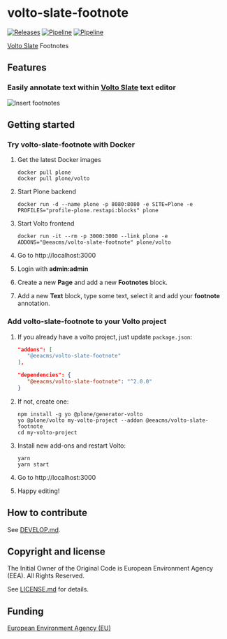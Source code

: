 # volto-slate-footnote
[![Releases](https://img.shields.io/github/v/release/eea/volto-slate-footnote)](https://github.com/eea/volto-slate-footnote/releases)
[![Pipeline](https://ci.eionet.europa.eu/buildStatus/icon?job=volto-addons%2Fvolto-slate-footnote%2Fmaster&subject=master)](https://ci.eionet.europa.eu/view/Github/job/volto-addons/job/volto-slate-footnote/job/master/display/redirect)
[![Pipeline](https://ci.eionet.europa.eu/buildStatus/icon?job=volto-addons%2Fvolto-slate-footnote%2Fdevelop&subject=develop)](https://ci.eionet.europa.eu/view/Github/job/volto-addons/job/volto-slate-footnote/job/develop/display/redirect)

[Volto Slate](https://github.com/eea/volto-slate/tree/develop) Footnotes

## Features

### Easily annotate text within [Volto Slate](https://github.com/eea/volto-slate/tree/develop) text editor

![Insert footnotes](https://github.com/eea/volto-slate-footnote/raw/docs/docs/volto-slate-footnote.gif)

## Getting started

### Try volto-slate-footnote with Docker

1. Get the latest Docker images

   ```
   docker pull plone
   docker pull plone/volto
   ```

1. Start Plone backend
   ```
   docker run -d --name plone -p 8080:8080 -e SITE=Plone -e PROFILES="profile-plone.restapi:blocks" plone
   ```

1. Start Volto frontend

   ```
   docker run -it --rm -p 3000:3000 --link plone -e ADDONS="@eeacms/volto-slate-footnote" plone/volto
   ```

1. Go to http://localhost:3000

1. Login with **admin:admin**

1. Create a new **Page** and add a new **Footnotes** block.

1. Add a new **Text** block, type some text, select it and add your **footnote** annotation.

### Add volto-slate-footnote to your Volto project

1. If you already have a volto project, just update `package.json`:

   ```JSON
   "addons": [
      "@eeacms/volto-slate-footnote"
   ],

   "dependencies": {
      "@eeacms/volto-slate-footnote": "^2.0.0"
   }
   ```

1. If not, create one:

   ```
   npm install -g yo @plone/generator-volto
   yo @plone/volto my-volto-project --addon @eeacms/volto-slate-footnote
   cd my-volto-project
   ```


1. Install new add-ons and restart Volto:

   ```
   yarn
   yarn start
   ```

1. Go to http://localhost:3000

1. Happy editing!

## How to contribute

See [DEVELOP.md](DEVELOP.md).

## Copyright and license

The Initial Owner of the Original Code is European Environment Agency (EEA).
All Rights Reserved.

See [LICENSE.md](LICENSE.md) for details.

## Funding

[European Environment Agency (EU)](http://eea.europa.eu)
